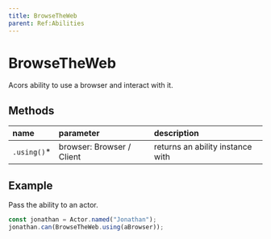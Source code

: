 ```yaml
---
title: BrowseTheWeb
parent: Ref:Abilities
---
```


# BrowseTheWeb

Acors ability to use a browser and interact with it.

## Methods

| name        | parameter                 | description                      |
| :---        | :---                      | :---                             |
| `.using()`* | browser: Browser / Client | returns an ability instance with |

## Example

Pass the ability to an actor.

```typescript
const jonathan = Actor.named("Jonathan");
jonathan.can(BrowseTheWeb.using(aBrowser));

```